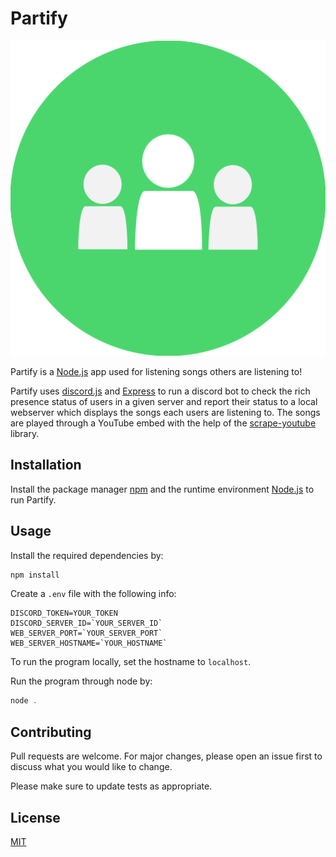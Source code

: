 # Partify
![Partify Logo](./public/images/logo.svg)

Partify is a [Node.js](https://nodejs.org/en/) app used for listening songs others are listening to!

Partify uses [discord.js](https://discord.js.org/) and [Express](http://expressjs.com/) to run a discord bot to check the rich presence status of users in a given server and report their status to a local webserver which displays the songs each users are listening to. The songs are played through a YouTube embed with the help of the [scrape-youtube](https://www.npmjs.com/package/scrape-youtube) library.

## Installation

Install the package manager [npm](https://www.npmjs.com/package/npm) and the runtime environment [Node.js](https://nodejs.org/en/) to run Partify.

## Usage
Install the required dependencies by:
```javascript
npm install
```
Create a `.env` file with the following info:
```
DISCORD_TOKEN=YOUR_TOKEN
DISCORD_SERVER_ID=`YOUR_SERVER_ID`
WEB_SERVER_PORT=`YOUR_SERVER_PORT`
WEB_SERVER_HOSTNAME=`YOUR_HOSTNAME`
```
To run the program locally, set the hostname to `localhost`.

Run the program through node by:
```javascript
node .
```

## Contributing
Pull requests are welcome. For major changes, please open an issue first to discuss what you would like to change.

Please make sure to update tests as appropriate.

## License
[MIT](https://choosealicense.com/licenses/mit/)
